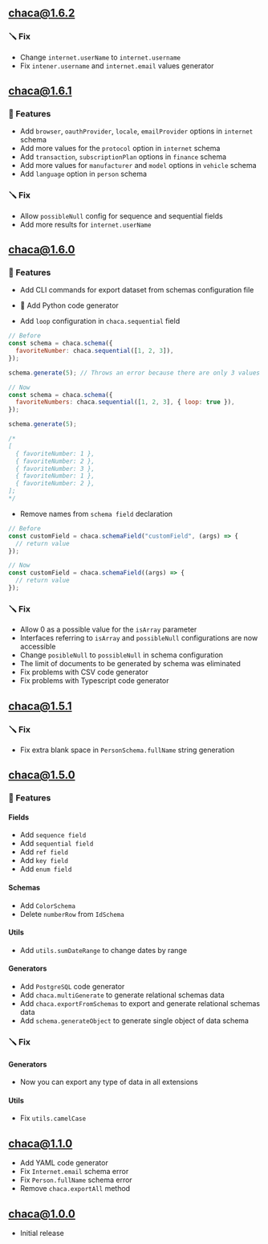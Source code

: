 ## chaca@1.6.2

### 🪛 Fix

- Change `internet.userName` to `internet.username`
- Fix `intener.username` and `internet.email` values generator

## chaca@1.6.1

### 🌚 Features

- Add `browser`, `oauthProvider`, `locale`, `emailProvider` options in `internet` schema
- Add more values for the `protocol` option in `internet` schema
- Add `transaction`, `subscriptionPlan` options in `finance` schema
- Add more values for `manufacturer` and `model` options in `vehicle` schema
- Add `language` option in `person` schema

### 🪛 Fix

- Allow `possibleNull` config for sequence and sequential fields
- Add more results for `internet.userName`

## chaca@1.6.0

### 🌚 Features

- Add CLI commands for export dataset from schemas configuration file

- 🐍 Add Python code generator

- Add `loop` configuration in `chaca.sequential` field

```js
// Before
const schema = chaca.schema({
  favoriteNumber: chaca.sequential([1, 2, 3]),
});

schema.generate(5); // Throws an error because there are only 3 values for 5 documents to create

// Now
const schema = chaca.schema({
  favoriteNumbers: chaca.sequential([1, 2, 3], { loop: true }),
});

schema.generate(5);

/*
[
  { favoriteNumber: 1 },
  { favoriteNumber: 2 },
  { favoriteNumber: 3 },
  { favoriteNumber: 1 },
  { favoriteNumber: 2 },
];
*/
```

- Remove names from `schema field` declaration

```js
// Before
const customField = chaca.schemaField("customField", (args) => {
  // return value
});

// Now
const customField = chaca.schemaField((args) => {
  // return value
});
```

### 🪛 Fix

- Allow 0 as a possible value for the `isArray` parameter
- Interfaces referring to `isArray` and `possibleNull` configurations are now accessible
- Change `posibleNull` to `possibleNull` in schema configuration
- The limit of documents to be generated by schema was eliminated
- Fix problems with CSV code generator
- Fix problems with Typescript code generator

## chaca@1.5.1

### 🪛 Fix

- Fix extra blank space in `PersonSchema.fullName` string generation

## chaca@1.5.0

### 🌚 Features

#### Fields

- Add `sequence field`
- Add `sequential field`
- Add `ref field`
- Add `key field`
- Add `enum field`

#### Schemas

- Add `ColorSchema`
- Delete `numberRow` from `IdSchema`

#### Utils

- Add `utils.sumDateRange` to change dates by range

#### Generators

- Add `PostgreSQL` code generator
- Add `chaca.multiGenerate` to generate relational schemas data
- Add `chaca.exportFromSchemas` to export and generate relational schemas data
- Add `schema.generateObject` to generate single object of data schema

### 🪛 Fix

#### Generators

- Now you can export any type of data in all extensions

#### Utils

- Fix `utils.camelCase`

## chaca@1.1.0

- Add YAML code generator
- Fix `Internet.email` schema error
- Fix `Person.fullName` schema error
- Remove `chaca.exportAll` method

## chaca@1.0.0

- Initial release
